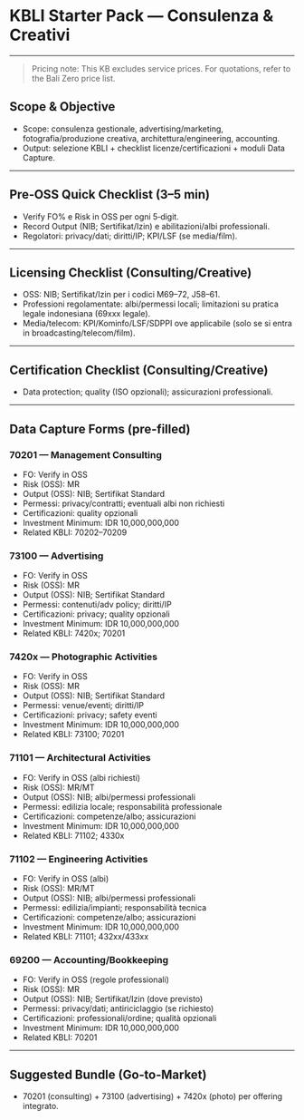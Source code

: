 # KBLI Starter Pack — Consulenza & Creativi

---



> Pricing note: This KB excludes service prices. For quotations, refer to the Bali Zero price list.

## Scope & Objective

- Scope: consulenza gestionale, advertising/marketing, fotografia/produzione creativa, architettura/engineering, accounting.
- Output: selezione KBLI + checklist licenze/certificazioni + moduli Data Capture.

---

## Pre‑OSS Quick Checklist (3–5 min)

- Verify FO% e Risk in OSS per ogni 5‑digit.
- Record Output (NIB; Sertifikat/Izin) e abilitazioni/albi professionali.
- Regolatori: privacy/dati; diritti/IP; KPI/LSF (se media/film).

---

## Licensing Checklist (Consulting/Creative)

- OSS: NIB; Sertifikat/Izin per i codici M69–72, J58–61.
- Professioni regolamentate: albi/permessi locali; limitazioni su pratica legale indonesiana (69xxx legale).
- Media/telecom: KPI/Kominfo/LSF/SDPPI ove applicabile (solo se si entra in broadcasting/telecom/film).

---

## Certification Checklist (Consulting/Creative)

- Data protection; quality (ISO opzionali); assicurazioni professionali.

---

## Data Capture Forms (pre‑filled)

### 70201 — Management Consulting
- FO: Verify in OSS
- Risk (OSS): MR
- Output (OSS): NIB; Sertifikat Standard
- Permessi: privacy/contratti; eventuali albi non richiesti
- Certificazioni: quality opzionali
- Investment Minimum: IDR 10,000,000,000
- Related KBLI: 70202–70209

### 73100 — Advertising
- FO: Verify in OSS
- Risk (OSS): MR
- Output (OSS): NIB; Sertifikat Standard
- Permessi: contenuti/adv policy; diritti/IP
- Certificazioni: privacy; quality opzionali
- Investment Minimum: IDR 10,000,000,000
- Related KBLI: 7420x; 70201

### 7420x — Photographic Activities
- FO: Verify in OSS
- Risk (OSS): MR
- Output (OSS): NIB; Sertifikat Standard
- Permessi: venue/eventi; diritti/IP
- Certificazioni: privacy; safety eventi
- Investment Minimum: IDR 10,000,000,000
- Related KBLI: 73100; 70201

### 71101 — Architectural Activities
- FO: Verify in OSS (albi richiesti)
- Risk (OSS): MR/MT
- Output (OSS): NIB; albi/permessi professionali
- Permessi: edilizia locale; responsabilità professionale
- Certificazioni: competenze/albo; assicurazioni
- Investment Minimum: IDR 10,000,000,000
- Related KBLI: 71102; 4330x

### 71102 — Engineering Activities
- FO: Verify in OSS (albi)
- Risk (OSS): MR/MT
- Output (OSS): NIB; albi/permessi professionali
- Permessi: edilizia/impianti; responsabilità tecnica
- Certificazioni: competenze/albo; assicurazioni
- Investment Minimum: IDR 10,000,000,000
- Related KBLI: 71101; 432xx/433xx

### 69200 — Accounting/Bookkeeping
- FO: Verify in OSS (regole professionali)
- Risk (OSS): MR
- Output (OSS): NIB; Sertifikat/Izin (dove previsto)
- Permessi: privacy/dati; antiriciclaggio (se richiesto)
- Certificazioni: professionali/ordine; qualità opzionali
- Investment Minimum: IDR 10,000,000,000
- Related KBLI: 70201

---

## Suggested Bundle (Go‑to‑Market)

- 70201 (consulting) + 73100 (advertising) + 7420x (photo) per offering integrato.

